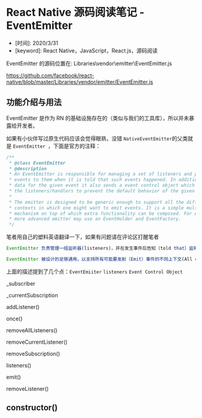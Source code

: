 # React Native 源码阅读笔记 - EventEmitter

* \[时间\]: 2020/3/31
* \[keyword\]: React Native，JavaScript，React.js，源码阅读

EventEmitter 的源码位置在: Libraries\vendor\emitter\EventEmitter.js

https://github.com/facebook/react-native/blob/master/Libraries/vendor/emitter/EventEmitter.js



## 功能介绍与用法

EventEmitter 是作为 RN 的基础设施存在的（类似与我们的工具库），所以并未暴露给开发者。

如果有小伙伴写过原生代码应该会觉得眼熟，没错 `NativeEventEmitter`的父类就是 `EventEmitter `，下面是官方的注释：

```javascript
/**
 * @class EventEmitter
 * @description
 * An EventEmitter is responsible for managing a set of listeners and publishing
 * events to them when it is told that such events happened. In addition to the
 * data for the given event it also sends a event control object which allows
 * the listeners/handlers to prevent the default behavior of the given event.
 *
 * The emitter is designed to be generic enough to support all the different
 * contexts in which one might want to emit events. It is a simple multicast
 * mechanism on top of which extra functionality can be composed. For example, a
 * more advanced emitter may use an EventHolder and EventFactory.
 */
```

笔者用自己的塑料英语翻译一下，如果有问题请在评论区打醒笔者

```javascript
EventEmitter 负责管理一组监听器(listeners)，并在发生事件后告知（told that）监听器。除了给定事件的数据外，它还发送一个事件控制对象(Event Control Object)，允许监听器/处理器(handles) 阻止给定事件的默认行为。

EventEmitter 被设计的足够通用，以支持所有可能要发射（Emit）事件的不同上下文(All differnent context)，这是一种简单的多播机制，可以在其上集成其他功能，在它之上可以组成额外的功能。例如，更高级的发射器可以使用 EventHolder 和 EventFactory。
```

上面的描述提到了几个点：`EventEmiiter` `listeners` `Event Control Object`





_subscriber

_currentSubscription

addListener()

once()

removeAllListeners()

removeCurrentListener()

removeSubscription()

listeners()

emit()

removeListener()







## constructor()

